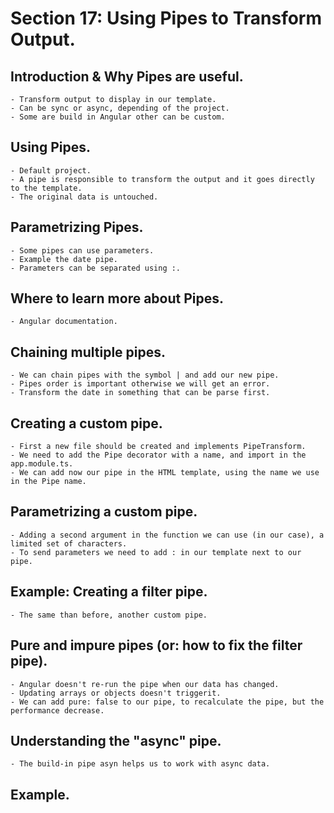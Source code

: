# Section 17: Using Pipes to Transform Output.

## Introduction & Why Pipes are useful.

    - Transform output to display in our template.
    - Can be sync or async, depending of the project.
    - Some are build in Angular other can be custom.

## Using Pipes.

    - Default project.
    - A pipe is responsible to transform the output and it goes directly to the template.
    - The original data is untouched.

## Parametrizing Pipes.

    - Some pipes can use parameters.
    - Example the date pipe.
    - Parameters can be separated using :.

## Where to learn more about Pipes.

    - Angular documentation.

## Chaining multiple pipes.

    - We can chain pipes with the symbol | and add our new pipe.
    - Pipes order is important otherwise we will get an error.
    - Transform the date in something that can be parse first.

## Creating a custom pipe.

    - First a new file should be created and implements PipeTransform.
    - We need to add the Pipe decorator with a name, and import in the app.module.ts.
    - We can add now our pipe in the HTML template, using the name we use in the Pipe name.

## Parametrizing a custom pipe.

    - Adding a second argument in the function we can use (in our case), a limited set of characters.
    - To send parameters we need to add : in our template next to our pipe.

## Example: Creating a filter pipe.

    - The same than before, another custom pipe.

## Pure and impure pipes (or: how to fix the filter pipe).

    - Angular doesn't re-run the pipe when our data has changed.
    - Updating arrays or objects doesn't triggerit.
    - We can add pure: false to our pipe, to recalculate the pipe, but the performance decrease.

## Understanding the "async" pipe.

    - The build-in pipe asyn helps us to work with async data.

## Example.
